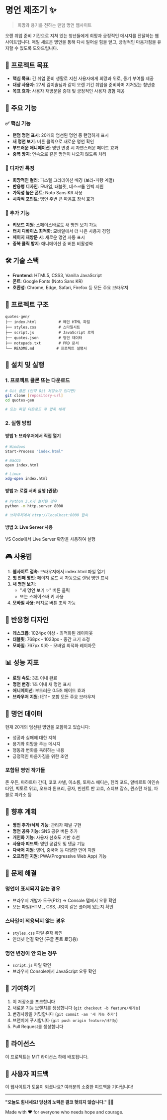 # 명언 제조기 ✨

> 희망과 용기를 전하는 랜덤 명언 웹사이트

오랜 취업 준비 기간으로 지쳐 있는 청년들에게 희망과 긍정적인 메시지를 전달하는 웹사이트입니다. 매일 새로운 명언을 통해 다시 일어설 힘을 얻고, 긍정적인 마음가짐을 유지할 수 있도록 도와드립니다.

## 🎯 프로젝트 목표

- **핵심 목표**: 긴 취업 준비 생활로 지친 사용자에게 희망과 위로, 동기 부여를 제공
- **대상 사용자**: 27세 김이솔님과 같이 오랜 기간 취업을 준비하며 지쳐있는 청년층
- **목표 효과**: 사용자 재방문율 증대 및 긍정적인 사용자 경험 제공

## 🌟 주요 기능

### ✅ 핵심 기능
- **랜덤 명언 표시**: 20개의 엄선된 명언 중 랜덤하게 표시
- **새 명언 보기**: 버튼 클릭으로 새로운 명언 확인
- **부드러운 애니메이션**: 명언 변경 시 자연스러운 페이드 효과
- **중복 방지**: 연속으로 같은 명언이 나오지 않도록 처리

### 🎨 디자인 특징
- **희망적인 컬러**: 파스텔 그라데이션 배경 (보라-파랑 계열)
- **반응형 디자인**: 모바일, 태블릿, 데스크톱 완벽 지원
- **가독성 높은 폰트**: Noto Sans KR 사용
- **시각적 포인트**: 명언 주변 큰 따옴표 장식 효과

### 🔧 추가 기능
- **키보드 지원**: 스페이스바로도 새 명언 보기 가능
- **터치 디바이스 최적화**: 모바일에서 더 나은 사용자 경험
- **페이지 재방문 시**: 새로운 명언 자동 표시
- **중복 클릭 방지**: 애니메이션 중 버튼 비활성화

## 🛠️ 기술 스택

- **Frontend**: HTML5, CSS3, Vanilla JavaScript
- **폰트**: Google Fonts (Noto Sans KR)
- **호환성**: Chrome, Edge, Safari, Firefox 등 모든 주요 브라우저

## 📁 프로젝트 구조

```
quotes-gen/
├── index.html          # 메인 HTML 파일
├── styles.css          # 스타일시트
├── script.js           # JavaScript 로직
├── quotes.json         # 명언 데이터
├── notepads.txt        # PRD 문서
└── README.md          # 프로젝트 설명서
```

## 🚀 설치 및 실행

### 1. 프로젝트 클론 또는 다운로드

```bash
# Git 클론 (만약 Git 저장소가 있다면)
git clone [repository-url]
cd quotes-gen

# 또는 파일 다운로드 후 압축 해제
```

### 2. 실행 방법

#### 방법 1: 브라우저에서 직접 열기
```bash
# Windows
Start-Process "index.html"

# macOS
open index.html

# Linux
xdg-open index.html
```

#### 방법 2: 로컬 서버 실행 (권장)
```bash
# Python 3.x가 설치된 경우
python -m http.server 8000

# 브라우저에서 http://localhost:8000 접속
```

#### 방법 3: Live Server 사용
VS Code에서 Live Server 확장을 사용하여 실행

## 🎮 사용법

1. **웹사이트 접속**: 브라우저에서 index.html 파일 열기
2. **첫 번째 명언**: 페이지 로드 시 자동으로 랜덤 명언 표시
3. **새 명언 보기**: 
   - "새 명언 보기 ✨" 버튼 클릭
   - 또는 스페이스바 키 사용
4. **모바일 사용**: 터치로 버튼 조작 가능

## 📱 반응형 디자인

- **데스크톱**: 1024px 이상 - 최적화된 레이아웃
- **태블릿**: 768px - 1023px - 중간 크기 조정
- **모바일**: 767px 이하 - 모바일 최적화 레이아웃

## 📊 성능 지표

- **로딩 속도**: 3초 이내 완료
- **명언 변경**: 1초 이내 새 명언 표시
- **애니메이션**: 부드러운 0.5초 페이드 효과
- **브라우저 지원**: IE11+ 포함 모든 주요 브라우저

## 🎨 명언 데이터

현재 20개의 엄선된 명언을 포함하고 있습니다:

- 성공과 실패에 대한 지혜
- 용기와 희망을 주는 메시지
- 행동과 변화를 독려하는 내용
- 긍정적인 마음가짐을 위한 조언

### 포함된 명언 작가들
존 우든, 마하트마 간디, 코코 샤넬, 이소룡, 토마스 에디슨, 헨리 포드, 알베르트 아인슈타인, 빅토르 위고, 오프라 윈프리, 공자, 빈센트 반 고흐, 스티브 잡스, 윈스턴 처칠, 파블로 피카소 등

## 🔮 향후 계획

- **명언 추가/삭제 기능**: 관리자 패널 구현
- **명언 공유 기능**: SNS 공유 버튼 추가
- **개인화 기능**: 사용자 선호도 기반 추천
- **사용자 피드백**: 명언 공감도 및 댓글 기능
- **다국어 지원**: 영어, 중국어 등 다양한 언어 지원
- **오프라인 지원**: PWA(Progressive Web App) 기능

## 🐛 문제 해결

### 명언이 표시되지 않는 경우
- 브라우저 개발자 도구(F12) → Console 탭에서 오류 확인
- 모든 파일(HTML, CSS, JS)이 같은 폴더에 있는지 확인

### 스타일이 적용되지 않는 경우
- `styles.css` 파일 존재 확인
- 인터넷 연결 확인 (구글 폰트 로딩용)

### 명언 변경이 안 되는 경우
- `script.js` 파일 확인
- 브라우저 Console에서 JavaScript 오류 확인

## 🤝 기여하기

1. 이 저장소를 포크합니다
2. 새로운 기능 브랜치를 생성합니다 (`git checkout -b feature/새기능`)
3. 변경사항을 커밋합니다 (`git commit -am '새 기능 추가'`)
4. 브랜치에 푸시합니다 (`git push origin feature/새기능`)
5. Pull Request를 생성합니다

## 📝 라이선스

이 프로젝트는 MIT 라이선스 하에 배포됩니다.

## 👥 사용자 피드백

이 웹사이트가 도움이 되셨나요? 여러분의 소중한 피드백을 기다립니다!

---

**"오늘도 힘내세요! 당신의 노력은 결코 헛되지 않습니다."** 💪✨

Made with ❤️ for everyone who needs hope and courage. 